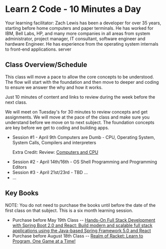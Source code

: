 
<h1>Learn 2 Code - 10 Minutes a Day</h1>
<p>Your learning facilitator:
    Zach Lewis has been a developer for over 35 years, starting before home computers and paper terminals.
    He has worked for IBM, Bell Labs, HP, and many more companies in all areas from system administrator, project manager, IT consultant, software engineer and hardware Engineer.
    He has experience from the operating system internals to front-end applications.
    server
</p>
<h2>Class Overview/Schedule</h2>
<P>This class will move a pace to allow the core concepts to be understood.
The flow will start with the foundation and then move to deeper and coding to ensure we answer the why and how it works.
</P>
<P>Just 10 minutes of content and links to review during the week before the next class.
</P>
We will meet on Tuesday's for 30 minutes to review concepts and get assignments.  We will move at the pace of
the class and make sure you understand before we move on to next subject.  The foundation concepts are key before we get to coding and building apps.

<UL>
    <LI>Session #1</a> - April 9th Computers are Dumb - CPU, Operating System, System Calls, Compilers and interpreters</LI>
    <P>Extra Credit: Review: <a href="https://www.i-programmer.info/babbages-bag/151-cpu.html">Computers and CPU</a></P>
    <LI>Session #2 - April 14th/16th - OS Shell Programming and Programming Editors</LI>
    <LI>Session #3 - April 21st/23rd - TBD ... </LI>
    <LI> ...</LI>
</UL>

<h2>Key Books</h2>
NOTE: You do not need to purchase the books until before the date of the first class on that subject.  This is a six month learning session.
<UL>
    <LI>Purchase before May 19th Class -- <a href="https://www.amazon.com/Hands-Stack-Development-Spring-React-dp-1789138086/dp/1789138086">Hands-On Full Stack Development with Spring Boot 2.0 and React: Build modern and scalable full stack applications using the Java-based Spring Framework 5.0 and React</a></LI>
    <LI>Purchase before August 18th Class -- <a href="https://www.amazon.com/Realm-Racket-Learn-Program-Game/dp/1593274912">Realm of Racket: Learn to Program, One Game at a Time!</a></LI>
</UL>
